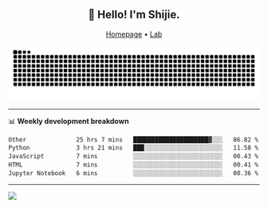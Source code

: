 <h2 align="center">👋 Hello! I'm Shijie.</h2>
<p align="center">
  <a href="https://xu-shi-jie.github.io"> Homepage</a> •
  <a href="https://onodalab.ees.hokudai.ac.jp"> Lab </a>
</p>

![Snake animation](https://github.com/xu-shi-jie/xu-shi-jie/blob/output/github-snake.svg)


-------

📊 **Weekly development breakdown**
<!--START_SECTION:waka-->

```txt
Other              25 hrs 7 mins   █████████████████████▓░░░   86.82 %
Python             3 hrs 21 mins   ███░░░░░░░░░░░░░░░░░░░░░░   11.58 %
JavaScript         7 mins          ░░░░░░░░░░░░░░░░░░░░░░░░░   00.43 %
HTML               7 mins          ░░░░░░░░░░░░░░░░░░░░░░░░░   00.41 %
Jupyter Notebook   6 mins          ░░░░░░░░░░░░░░░░░░░░░░░░░   00.36 %
```

<!--END_SECTION:waka-->

-------
![](https://komarev.com/ghpvc/?username=xu-shi-jie&style=flat-square&color=blue) 
